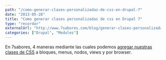 ```yaml
---
path: "/como-generar-clases-personalizadas-de-css-en-drupal-7"
date: "2013-05-28"
title: "Como generar clases personalizadas de css en Drupal 7"
type: "recordar"
externalUrl: "http://www.7sabores.com/blog/generar-clases-personalizadas-css-drupal-7"
categories: ["Drupal", "Modules"]
---
```


En 7sabores, 4 maneras mediante las cuales podemos [agregar nuestras clases de CSS](http://www.7sabores.com/blog/generar-clases-personalizadas-css-drupal-7) a bloques, menus, nodos, views y por browser.